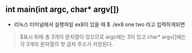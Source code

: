 ## int main(int argc, char* argv[])
- 리눅스 터미널에서 실행파일 ex8이 있을 때 $ ./ex8 one two 라고 입력하게되면
>
> $표시 뒤에 총 3개의 문자열이 있으므로 argc애는 3이 있고 char* argv[]에는 각 3개의 문자열의 첫 글자 주소가 저장된다.
>
